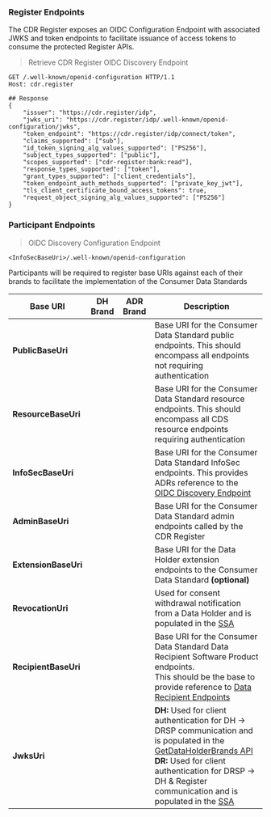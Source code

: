 ### Register Endpoints

The CDR Register exposes an OIDC Configuration Endpoint with associated JWKS and token endpoints to facilitate issuance of access tokens to consume the protected Register APIs.

> Retrieve CDR Register OIDC Discovery Endpoint

```
GET /.well-known/openid-configuration HTTP/1.1
Host: cdr.register

## Response
{
    "issuer": "https://cdr.register/idp",
    "jwks_uri": "https://cdr.register/idp/.well-known/openid-configuration/jwks",
    "token_endpoint": "https://cdr.register/idp/connect/token",
    "claims_supported": ["sub"],
    "id_token_signing_alg_values_supported": ["PS256"],
    "subject_types_supported": ["public"],
    "scopes_supported": ["cdr-register:bank:read"],
    "response_types_supported": ["token"],
    "grant_types_supported": ["client_credentials"],
    "token_endpoint_auth_methods_supported": ["private_key_jwt"],
    "tls_client_certificate_bound_access_tokens": true,
    "request_object_signing_alg_values_supported": ["PS256"]
}

```

### Participant Endpoints

> OIDC Discovery Configuration Endpoint

```
<InfoSecBaseUri>/.well-known/openid-configuration

```


Participants will be required to register base URIs against each of their brands to facilitate the implementation of the Consumer Data Standards

| Base URI | DH Brand | ADR Brand | Description
|-----------|------|------|-----------------------------------------------------------------------------------------------|
|**PublicBaseUri**|	<i class="icon-check"></i> | | Base URI for the Consumer Data Standard public endpoints. This should encompass all endpoints not requiring authentication |
|**ResourceBaseUri**|	<i class="icon-check"></i> | | Base URI for the Consumer Data Standard resource endpoints. This should encompass all CDS resource endpoints requiring authentication |
|**InfoSecBaseUri**|	<i class="icon-check"></i> | | Base URI for the Consumer Data Standard InfoSec endpoints. This provides ADRs reference to the [OIDC Discovery Endpoint](https://openid.net/specs/openid-connect-discovery-1_0.html) |
|**AdminBaseUri**|	<i class="icon-check"></i> | | Base URI for the Consumer Data Standard admin endpoints called by the CDR Register |
|**ExtensionBaseUri**|	<i class="icon-check"></i> | | Base URI for the Data Holder extension endpoints to the Consumer Data Standard **(optional)** |
|**RevocationUri**|	| <i class="icon-check"></i> | Used for consent withdrawal notification from a Data Holder and is populated in the [SSA](#dynamic-client-registration) |
|**RecipientBaseUri**|	| <i class="icon-check"></i> | Base URI for the Consumer Data Standard Data Recipient Software Product endpoints. </br>This should be the base to provide reference to [Data Recipient Endpoints](#get-data-recipients) |
|**JwksUri**|	<i class="icon-check"></i> | <i class="icon-check"></i> | **DH:** Used for client authentication for DH -> DRSP communication and is populated in the [GetDataHolderBrands API](#get-data-holder-brands)</br> **DR:** Used for client authentication for DRSP -> DH & Register communication and is populated in the [SSA](#dynamic-client-registration) |
